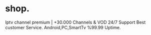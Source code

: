 # shop.
Iptv channel premium | +30.000 Channels &amp; VOD 24/7 Support Best customer Service. Android,PC,SmartTv %99.99 Uptime.

